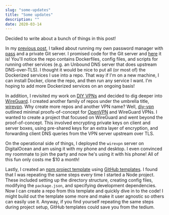 ```yaml
---
slug: "some-updates"
title: "Some updates"
description: ""
date: 2020-03-14
---
```


Decided to write about a bunch of things in this post!

In my [previous post](/blog/passing-passwords-to-myself/), I talked about running my own password manager with [pass](https://www.passwordstore.org/) and a private Git server. I promised code for the Git server and [here](https://github.com/zbo14/services/tree/master/services/git) it is! You'll notice the repo contains Dockerfiles, config files, and scripts for running other services (e.g. an Unbound DNS server that does upstream DNS-over-TLS). I thought it would be nice to put all (or most of) the Dockerized services I use into a repo. That way if I'm on a new machine, I can install Docker, clone the repo, and then run any service I want. I'm hoping to add more Dockerized services on an ongoing basis!

In addition, I revisited my work on [DIY VPNs](/blog/diy-vp-ns/) and decided to dig deeper into [WireGuard](https://www.wireguard.com/). I created another family of repos under the umbrella title, [wirevpn](https://github.com/zbo14/wirevpn). Why create more repos and another VPN name? Well, [diy-vpn](https://github.com/zbo14/diy-vpn) outlined minimal proofs-of-concept for [OpenVPN](https://openvpn.net/) and WireGuard VPNs. I wanted to create a project that focused on WireGuard and went beyond the proof-of-concept. This involved encrypting private keys on client and server boxes, using pre-shared keys for an extra layer of encryption, and forwarding client DNS queries from the VPN server upstream over TLS.

On the operational side of things, I deployed the `wirevpn` server on DigitalOcean and am using it with my phone and desktop. I even convinced my roommate to join the party and now he's using it with his phone! All of this fun only costs me $10 a month!

Lastly, I created an [npm project template](https://github.com/zbo14/npm-project) using [GitHub templates](https://help.github.com/en/github/creating-cloning-and-archiving-repositories/creating-a-template-repository). I found that I was repeating the same steps every time I started a Node project. These included setting up the directory structure, creating config files, modifying the `package.json`, and specifying development dependencies. Now I can create a repo from this template and quickly dive in to the code! I might build out the template some more and make it user agnostic so others can easily use it. Anyway, if you find yourself repeating the same steps during project setup, GitHub templates could save you from the tedium.
